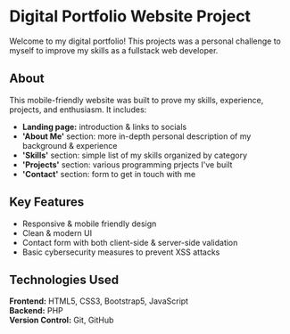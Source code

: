 # Digital Portfolio Website Project
Welcome to my digital portfolio! This projects was a personal challenge to myself to improve my skills as a fullstack web developer.

## About
This mobile-friendly website was built to prove my skills, experience, projects, and enthusiasm. It includes:
- **Landing page:** introduction & links to socials
- **'About Me'** section: more in-depth personal description of my background & experience
- **'Skills'** section: simple list of my skills organized by category
- **'Projects'** section: various programming prjects I've built
- **'Contact'** section: form to get in touch with me   

## Key Features
- Responsive & mobile friendly design
- Clean & modern UI
- Contact form with both client-side & server-side validation
- Basic cybersecurity measures to prevent XSS attacks

## Technologies Used
**Frontend:** HTML5, CSS3, Bootstrap5, JavaScript  
**Backend:** PHP   
**Version Control:** Git, GitHub
